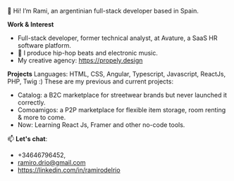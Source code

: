 👋 Hi! I’m Rami, an argentinian full-stack developer based in Spain.

**Work & Interest**
- Full-stack developer, former technical analyst, at Avature, a SaaS HR software platform.
- 👀 I produce hip-hop beats and electronic music.
- My creative agency: https://propely.design

**Projects**
Languages: HTML, CSS, Angular, Typescript, Javascript, ReactJs, PHP, Twig :) 
These are my previous and current projects:
- Catalog: a B2C marketplace for streetwear brands but never launched it correctly.
- Comoamigos: a P2P marketplace for flexible item storage, room renting & more to come.
- Now: Learning React Js, Framer and other no-code tools.

📫 **Let's chat**:
- +34646796452,
- ramiro.drio@gmail.com
- https://linkedin.com/in/ramirodelrio
